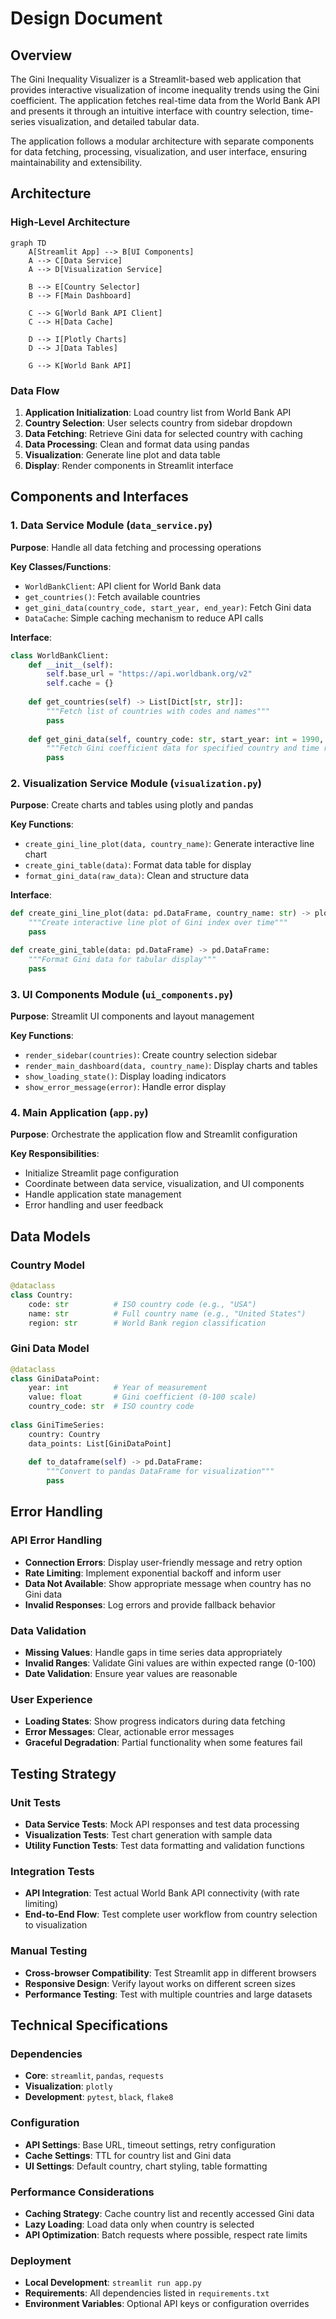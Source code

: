 # Design Document

## Overview

The Gini Inequality Visualizer is a Streamlit-based web application that provides interactive visualization of income inequality trends using the Gini coefficient. The application fetches real-time data from the World Bank API and presents it through an intuitive interface with country selection, time-series visualization, and detailed tabular data.

The application follows a modular architecture with separate components for data fetching, processing, visualization, and user interface, ensuring maintainability and extensibility.

## Architecture

### High-Level Architecture

```mermaid
graph TD
    A[Streamlit App] --> B[UI Components]
    A --> C[Data Service]
    A --> D[Visualization Service]
    
    B --> E[Country Selector]
    B --> F[Main Dashboard]
    
    C --> G[World Bank API Client]
    C --> H[Data Cache]
    
    D --> I[Plotly Charts]
    D --> J[Data Tables]
    
    G --> K[World Bank API]
```

### Data Flow

1. **Application Initialization**: Load country list from World Bank API
2. **Country Selection**: User selects country from sidebar dropdown
3. **Data Fetching**: Retrieve Gini data for selected country with caching
4. **Data Processing**: Clean and format data using pandas
5. **Visualization**: Generate line plot and data table
6. **Display**: Render components in Streamlit interface

## Components and Interfaces

### 1. Data Service Module (`data_service.py`)

**Purpose**: Handle all data fetching and processing operations

**Key Classes/Functions**:
- `WorldBankClient`: API client for World Bank data
- `get_countries()`: Fetch available countries
- `get_gini_data(country_code, start_year, end_year)`: Fetch Gini data
- `DataCache`: Simple caching mechanism to reduce API calls

**Interface**:
```python
class WorldBankClient:
    def __init__(self):
        self.base_url = "https://api.worldbank.org/v2"
        self.cache = {}
    
    def get_countries(self) -> List[Dict[str, str]]:
        """Fetch list of countries with codes and names"""
        pass
    
    def get_gini_data(self, country_code: str, start_year: int = 1990, end_year: int = 2023) -> pd.DataFrame:
        """Fetch Gini coefficient data for specified country and time range"""
        pass
```

### 2. Visualization Service Module (`visualization.py`)

**Purpose**: Create charts and tables using plotly and pandas

**Key Functions**:
- `create_gini_line_plot(data, country_name)`: Generate interactive line chart
- `create_gini_table(data)`: Format data table for display
- `format_gini_data(raw_data)`: Clean and structure data

**Interface**:
```python
def create_gini_line_plot(data: pd.DataFrame, country_name: str) -> plotly.graph_objects.Figure:
    """Create interactive line plot of Gini index over time"""
    pass

def create_gini_table(data: pd.DataFrame) -> pd.DataFrame:
    """Format Gini data for tabular display"""
    pass
```

### 3. UI Components Module (`ui_components.py`)

**Purpose**: Streamlit UI components and layout management

**Key Functions**:
- `render_sidebar(countries)`: Create country selection sidebar
- `render_main_dashboard(data, country_name)`: Display charts and tables
- `show_loading_state()`: Display loading indicators
- `show_error_message(error)`: Handle error display

### 4. Main Application (`app.py`)

**Purpose**: Orchestrate the application flow and Streamlit configuration

**Key Responsibilities**:
- Initialize Streamlit page configuration
- Coordinate between data service, visualization, and UI components
- Handle application state management
- Error handling and user feedback

## Data Models

### Country Model
```python
@dataclass
class Country:
    code: str          # ISO country code (e.g., "USA")
    name: str          # Full country name (e.g., "United States")
    region: str        # World Bank region classification
```

### Gini Data Model
```python
@dataclass
class GiniDataPoint:
    year: int          # Year of measurement
    value: float       # Gini coefficient (0-100 scale)
    country_code: str  # ISO country code
    
class GiniTimeSeries:
    country: Country
    data_points: List[GiniDataPoint]
    
    def to_dataframe(self) -> pd.DataFrame:
        """Convert to pandas DataFrame for visualization"""
        pass
```

## Error Handling

### API Error Handling
- **Connection Errors**: Display user-friendly message and retry option
- **Rate Limiting**: Implement exponential backoff and inform user
- **Data Not Available**: Show appropriate message when country has no Gini data
- **Invalid Responses**: Log errors and provide fallback behavior

### Data Validation
- **Missing Values**: Handle gaps in time series data appropriately
- **Invalid Ranges**: Validate Gini values are within expected range (0-100)
- **Date Validation**: Ensure year values are reasonable

### User Experience
- **Loading States**: Show progress indicators during data fetching
- **Error Messages**: Clear, actionable error messages
- **Graceful Degradation**: Partial functionality when some features fail

## Testing Strategy

### Unit Tests
- **Data Service Tests**: Mock API responses and test data processing
- **Visualization Tests**: Test chart generation with sample data
- **Utility Function Tests**: Test data formatting and validation functions

### Integration Tests
- **API Integration**: Test actual World Bank API connectivity (with rate limiting)
- **End-to-End Flow**: Test complete user workflow from country selection to visualization

### Manual Testing
- **Cross-browser Compatibility**: Test Streamlit app in different browsers
- **Responsive Design**: Verify layout works on different screen sizes
- **Performance Testing**: Test with multiple countries and large datasets

## Technical Specifications

### Dependencies
- **Core**: `streamlit`, `pandas`, `requests`
- **Visualization**: `plotly`
- **Development**: `pytest`, `black`, `flake8`

### Configuration
- **API Settings**: Base URL, timeout settings, retry configuration
- **Cache Settings**: TTL for country list and Gini data
- **UI Settings**: Default country, chart styling, table formatting

### Performance Considerations
- **Caching Strategy**: Cache country list and recently accessed Gini data
- **Lazy Loading**: Load data only when country is selected
- **API Optimization**: Batch requests where possible, respect rate limits

### Deployment
- **Local Development**: `streamlit run app.py`
- **Requirements**: All dependencies listed in `requirements.txt`
- **Environment Variables**: Optional API keys or configuration overrides